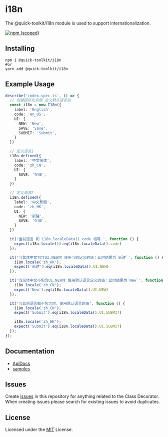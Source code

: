 # i18n
The @quick-toolkit/i18n module is used to support internationalization.

[![npm (scoped)](https://img.shields.io/npm/v/@quick-toolkit/i18n)](https://www.npmjs.com/package/@quick-toolkit/i18n)

## Installing

```shell
npm i @quick-toolkit/i18n
#or
yarn add @quick-toolkit/i18n
```

## Example Usage

```ts
describe('index.spec.ts', () => {
  // 创建国际化实例 定义默认语言包
  const i18n = new I18n({
    label: 'English',
    code: 'en_US',
    UI: {
      NEW: 'New',
      SAVE: 'Save',
      SUBMIT: 'Submit',
    }
  })

  // 定义语言1
  i18n.defined({
    label: '中文简体',
    code: 'zh_CN',
    UI: {
      SAVE: '存储',
    }
  })

  // 定义语言2
  i18n.defined({
    label: '中文繁體',
    code: 'zh_HK',
    UI: {
      NEW: '新建',
      SAVE: '存儲',
    }
  })

  it('当前语言 和 i18n.localeData().code 相等.', function () {
    expect(i18n.locale()).eq(i18n.localeData().code)
  });

  it('当繁体中文包含UI.NEW时 使用当前定义的值：此时结果为`新建`', function () {
    i18n.locale('zh_HK');
    expect('新建').eq(i18n.localeData().UI.NEW)
  });

  it('当简体中文不包含UI.NEW时 使用默认语言定义的值：此时结果为`New`', function () {
    i18n.locale('zh_CN');
    expect('New').eq(i18n.localeData().UI.NEW)
  });

  it('当其他语言都不包含时，使用默认语言的值', function () {
    i18n.locale('zh_CN');
    expect('Submit').eq(i18n.localeData().UI.SUBMIT)

    i18n.locale('zh_HK');
    expect('Submit').eq(i18n.localeData().UI.SUBMIT)
  });
});
```

## Documentation
- [ApiDocs](https://quick-toolkit.github.io/i18n/)
- [samples](https://github.com/quick-toolkit/i18n/tree/master/sample)


## Issues
Create [issues](https://github.com/quick-toolkit/i18n/issues) in this repository for anything related to the Class Decorator. When creating issues please search for existing issues to avoid duplicates.


## License
Licensed under the [MIT](https://github.com/quick-toolkit/i18n/blob/master/LICENSE) License.
